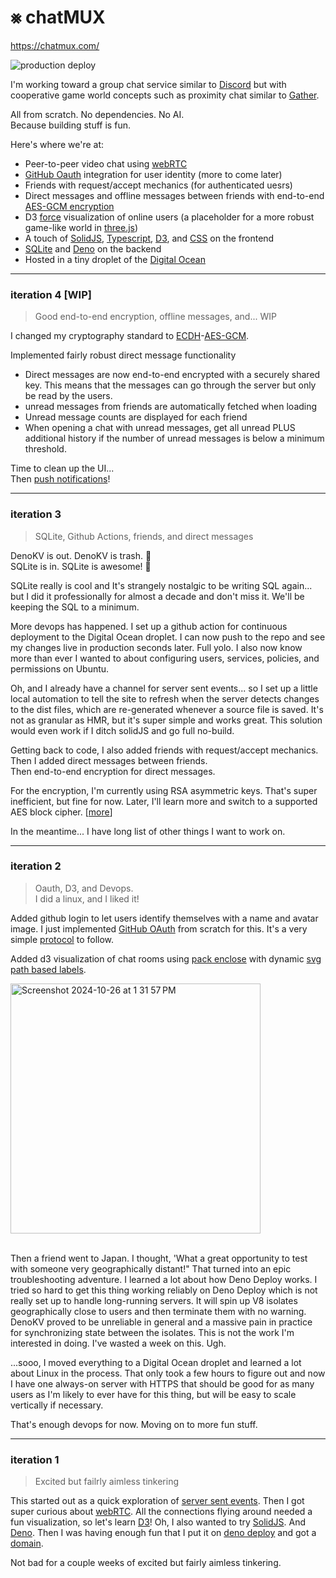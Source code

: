 # ⨳ chatMUX

https://chatmux.com/

![production deploy](https://github.com/dankoster/mux/actions/workflows/Droplet.yml/badge.svg)

I'm working toward a group chat service similar to [Discord](https://discord.com/) but with cooperative game world concepts such as proximity chat similar to [Gather](https://www.gather.town/).

All from scratch. No dependencies. No AI.\
Because building stuff is fun.

Here's where we're at:
- Peer-to-peer video chat using [webRTC](https://webrtc.org/)
- [GitHub Oauth](https://docs.github.com/en/apps/oauth-apps/building-oauth-apps/authorizing-oauth-apps) integration for user identity (more to come later)
- Friends with request/accept mechanics (for authenticated uesrs)
- Direct messages and offline messages between friends with end-to-end [AES-GCM encryption](https://developer.mozilla.org/en-US/docs/Web/API/Web_Crypto_API)
- D3 [force](https://d3js.org/d3-force) visualization of online users (a placeholder for a more robust game-like world in [three.js](https://threejs.org/))
- A touch of [SolidJS](https://www.solidjs.com/), [Typescript](https://www.typescriptlang.org/), [D3](https://d3js.org), and [CSS](https://www.kevinpowell.co/resources/#css) on the frontend
- [SQLite](https://sqlite.org/) and [Deno](https://deno.com/) on the backend
- Hosted in a tiny droplet of the [Digital Ocean](https://www.digitalocean.com/) 

------


### iteration 4 [WIP]
> Good end-to-end encryption, offline messages, and... WIP

I changed my cryptography standard to [ECDH](https://developer.mozilla.org/en-US/docs/Web/API/SubtleCrypto/deriveKey#ecdh)-[AES-GCM](https://developer.mozilla.org/en-US/docs/Web/API/SubtleCrypto/encrypt#aes-gcm).

Implemented fairly robust direct message functionality
- Direct messages are now end-to-end encrypted with a securely shared key. This means that the messages can go through the server but only be read by the users. 
- unread messages from friends are automatically fetched when loading
- Unread message counts are displayed for each friend
- When opening a chat with unread messages, get all unread PLUS additional history if the number of unread messages is below a minimum threshold. 

Time to clean up the UI...\
Then [push notifications](https://developer.mozilla.org/en-US/docs/Web/API/Push_API)! 

------
### iteration 3
> SQLite, Github Actions, friends, and direct messages

DenoKV is out. DenoKV is trash. 🤬\
SQLite is in. SQLite is awesome! 🤩

SQLite really is cool and It's strangely nostalgic to be writing SQL again... but I did it professionally for almost a decade and don't miss it. We'll be keeping the SQL to a minimum.

More devops has happened. I set up a github action for continuous deployment to the Digital Ocean droplet. I can now push to the repo and see my changes live in production seconds later. Full yolo. I also now know more than ever I wanted to about configuring users, services, policies, and permissions on Ubuntu. 

Oh, and I already have a channel for server sent events... so I set up a little local automation to tell the site to refresh when the server detects changes to the dist files, which are re-generated whenever a source file is saved. It's not as granular as HMR, but it's super simple and works great. This solution would even work if I ditch solidJS and go full no-build.

Getting back to code, I also added friends with request/accept mechanics.\
Then I added direct messages between friends.\
Then end-to-end encryption for direct messages.

For the encryption, I'm currently using RSA asymmetric keys. That's super inefficient, but fine for now. Later, I'll learn more and switch to a supported AES block cipher. [[more](https://developer.mozilla.org/en-US/docs/Web/API/SubtleCrypto/encrypt#supported_algorithms)]

In the meantime... I have long list of other things I want to work on. 

------
### iteration 2
> Oauth, D3, and Devops. \
> I did a linux, and I liked it!

Added github login to let users identify themselves with a name and avatar image. I just implemented [GitHub OAuth](https://docs.github.com/en/apps/oauth-apps/building-oauth-apps/authorizing-oauth-apps) from scratch for this. It's a very simple [protocol](https://datatracker.ietf.org/doc/html/rfc6749) to follow. 

Added d3 visualization of chat rooms using [pack enclose](https://observablehq.com/@d3/d3-packenclose) with dynamic [svg path based labels](https://www.visualcinnamon.com/2015/09/placing-text-on-arcs/). 

<img width="400" alt="Screenshot 2024-10-26 at 1 31 57 PM" src="https://github.com/user-attachments/assets/1863085b-8375-42a9-a22c-c16b45c8beb5">

\
Then a friend went to Japan. I thought, 'What a great opportunity to test with someone very geographically distant!" That turned into an epic troubleshooting adventure. I learned a lot about how Deno Deploy works. I tried so hard to get this thing working reliably on Deno Deploy which is not really set up to handle long-running servers. It will spin up V8 isolates geographically close to users and then terminate them with no warning. DenoKV proved to be unreliable in general and a massive pain in practice for synchronizing state between the isolates. This is not the work I'm interested in doing. I've wasted a week on this. Ugh.

...sooo, I moved everything to a Digital Ocean droplet and learned a lot about Linux in the process. That only took a few hours to figure out and now I have one always-on server with HTTPS that should be good for as many users as I'm likely to ever have for this thing, but will be easy to scale vertically if necessary. 

That's enough devops for now. Moving on to more fun stuff.


------
### iteration 1 
> Excited but failrly aimless tinkering

This started out as a quick exploration of [server sent events](https://developer.mozilla.org/en-US/docs/Web/API/Server-sent_events). Then I got super curious about [webRTC](https://developer.mozilla.org/en-US/docs/Web/API/WebRTC_API). All the connections flying around needed a fun visualization, so let's learn [D3](https://d3js.org/)! Oh, I also wanted to try [SolidJS](https://www.solidjs.com/). And [Deno](https://deno.com/). Then I was having enough fun that I put it on [deno deploy](https://deno.com/deploy) and got a [domain](https://chatmux.com/). 

Not bad for a couple weeks of excited but fairly aimless tinkering.

